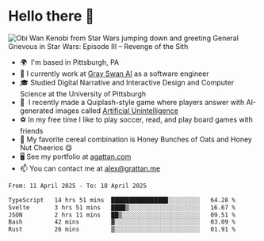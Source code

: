 <!--
**GameDog9988/GameDog9988** is a ✨ _special_ ✨ repository because its `README.md` (this file) appears on your GitHub profile.

Here are some ideas to get you started:

- 🔭 I’m currently working on ...
- 🌱 I’m currently learning ...
- 👯 I’m looking to collaborate on ...
- 🤔 I’m looking for help with ...
- 💬 Ask me about ...
- 📫 How to reach me: ...
- 😄 Pronouns: ...
- ⚡ Fun fact: ...
-->



Hello there 👋
==================================

![Obi Wan Kenobi from Star Wars jumping down and greeting General Grievous in Star Wars: Episode III – Revenge of the Sith](https://github.com/agrattan0820/agrattan0820/assets/51346343/689e56eb-29be-46a5-a079-28ea727b5f7e)


- 🌍  I'm based in Pittsburgh, PA
- 🦢  I currently work at [Gray Swan AI](https://www.grayswan.ai) as a software engineer
- 🎓  Studied Digital Narrative and Interactive Design and Computer Science at the University of Pittsburgh
- 👾  I recently made a Quiplash-style game where players answer with AI-generated images called [Artificial Unintelligence](https://github.com/agrattan0820/artificial-unintelligence)
- ⚽  In my free time I like to play soccer, read, and play board games with friends
- 🥣  My favorite cereal combination is Honey Bunches of Oats and Honey Nut Cheerios 😋
- 🖥️  See my portfolio at [agattan.com](http://agrattan.com/)
- 📫  You can contact me at [alex@grattan.me](mailto:alex@grattan.me)

<!--START_SECTION:waka-->

```txt
From: 11 April 2025 - To: 18 April 2025

TypeScript   14 hrs 51 mins  ████████████████░░░░░░░░░   64.28 %
Svelte       3 hrs 51 mins   ████▒░░░░░░░░░░░░░░░░░░░░   16.67 %
JSON         2 hrs 11 mins   ██▒░░░░░░░░░░░░░░░░░░░░░░   09.51 %
Bash         42 mins         ▓░░░░░░░░░░░░░░░░░░░░░░░░   03.09 %
Rust         26 mins         ▒░░░░░░░░░░░░░░░░░░░░░░░░   01.91 %
```

<!--END_SECTION:waka-->
